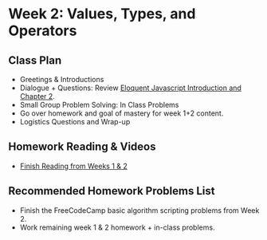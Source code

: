 # Week 2: Values, Types, and Operators

## Class Plan
* Greetings &amp; Introductions 
* Dialogue + Questions: Review [Eloquent Javascript Introduction and Chapter 2](https://eloquentjavascript.net/02_program_structure.html).
* Small Group Problem Solving: In Class Problems
* Go over homework and goal of mastery for week 1+2 content. 
* Logistics Questions and Wrap-up

## Homework Reading & Videos
* [Finish Reading from Weeks 1 & 2](https://eloquentjavascript.net/02_program_structure.html)

## Recommended Homework Problems List
* Finish the FreeCodeCamp basic algorithm scripting problems from Week 2.
* Work remaining week 1 & 2 homework + in-class problems. 

